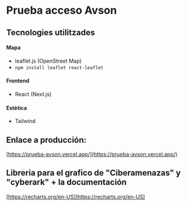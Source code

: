 # Prueba acceso Avson 

## Tecnologies utilitzades

#### Mapa
* leaflet.js (OpenStreet Map)
* `npm install leaflet react-leaflet`

#### Frontend
* React (Next.js)

#### Estètica
* Tailwind

## Enlace a producción:
[https://prueba-avson.vercel.app/](https://prueba-avson.vercel.app/)

## Libreria para el grafico de "Ciberamenazas" y "cyberark" + la documentación
[https://recharts.org/en-US](https://recharts.org/en-US)
